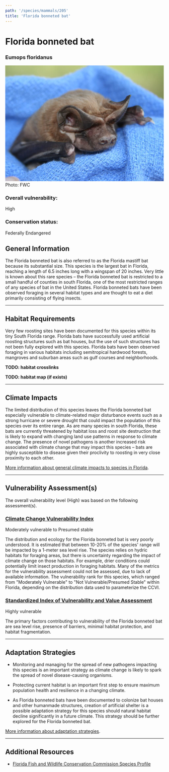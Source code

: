 ```yaml
---
path: '/species/mammals/205'
title: 'Florida bonneted bat'
---
```


# Florida bonneted bat

### Eumops floridanus

<div id="TopSection">

<div class="header-photo"><img src="205.jpg" alt="Photo for Florida bonneted bat"/>
<figcaption>Photo: FWC</figcaption></div>

<div>

### Overall vulnerability:

<div class="vulnerability vulnerability-high">High</div>

### Conservation status:

Federally Endangered

</div>
</div>

## General Information

The Florida bonneted bat is also referred to as the Florida mastiff bat because its substantial size.  This species is the largest bat in Florida, reaching a length of 6.5 inches long with a wingspan of 20 inches. Very little is known about this rare species – the Florida bonneted bat is restricted to a small handful of counties in south Florida, one of the most restricted ranges of any species of bat in the United States.  Florida bonneted bats have been observed foraging in several habitat types and are thought to eat a diet primarily consisting of flying insects.

<hr />

## Habitat Requirements



Very few roosting sites have been documented for this species within its tiny South Florida range.  Florida bats have successfully used artificial roosting structures such as bat houses, but the use of such structures has not been fully explored with this species.  Florida bats have been observed foraging in various habitats including semitropical hardwood forests, mangroves and suburban areas such as gulf courses and neighborhoods.

**TODO: habitat crosslinks**

**TODO: habitat map (if exists)**

<hr />

## Climate Impacts

The limited distribution of this species leaves the Florida bonneted bat especially vulnerable to climate-related major disturbance events such as a strong hurricane or severe drought that could impact the population of this species over its entire range.  As are many species in south Florida, these bats are currently threatened by habitat loss and roost site destruction that is likely to expand with changing land use patterns in response to climate change.  The presence of novel pathogens is another increased risk associated with climate change that may impact this species – bats are highly susceptible to disease given their proclivity to roosting in very close proximity to each other.

[More information about general climate impacts to species in Florida](/impacts/species).



<hr />

## Vulnerability Assessment(s)

The overall vulnerability level (High) was based on the following assessment(s).
#### 
<div class="vulnerability-header">
<h3><a href="/impacts/vulnerability/ccvi">Climate Change Vulnerability Index</a></h3>
<div class="vulnerability vulnerability-presumed">Moderately vulnerable to Presumed stable</div>
</div> 

The distribution and ecology for the Florida bonneted bat is very poorly understood.   It is estimated that between 10-20% of the species' range will be impacted by a 1-meter sea level rise. The species relies on hydric habitats for foraging areas, but there is uncertainty regarding the impact of climate change on those habitats. For example, drier conditions could potentially limit insect production in foraging habitats.  Many of the metrics for the vulnerability assessment could not be assessed, due to lack of available information. The vulnerability rank for this species, which ranged from "Moderately Vulnerable" to "Not Vulnerable/Presumed Stable" within Florida, depending on the distribution data used to parameterize the CCVI.

#### 
<div class="vulnerability-header">
<h3><a href="/impacts/vulnerability/sivva/species">Standardized Index of Vulnerability and Value Assessment</a></h3>
<div class="vulnerability vulnerability-high">Highly vulnerable</div>
</div> 

The primary factors contributing to vulnerability of the Florida bonneted bat are sea level rise, presence of barriers, minimal habitat protection, and habitat fragmentation.


<hr />

## Adaptation Strategies

- Monitoring and managing for the spread of new pathogens impacting this species is an important strategy as climate change is likely to spark the spread of novel disease-causing organisms.

- Protecting current habitat is an important first step to ensure maximum population health and resilience in a changing climate.

- As Florida bonneted bats have been documented to colonize bat houses and other humanmade structures, creation of artificial shelter is a possible adaptation strategy for this species should natural habitat decline significantly in a future climate.  This strategy should be further explored for the Florida bonneted bat.

[More information about adaptation strategies](/strategies).

<hr />


## Additional Resources

- [Florida Fish and Wildlife Conservation Commission Species Profile](https://myfwc.com/wildlifehabitats/profiles/mammals/land/florida-bonneted-bat/)
